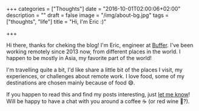 +++
categories = ["Thoughts"]
date = "2016-10-01T02:00:06+02:00"
description = ""
draft = false
image = "/img/about-bg.jpg"
tags =  ["thoughts", "life"]
title = "Hi, I'm Eric :)"

+++

Hi there, thanks for cheking the blog! I'm Eric, engineer at [Buffer](https://buffer.com). I've been working remotely since 2013 now, from different places in the world. I happen to be mostly in Asia, my favorite part of the world!

I'm travelling quite a bit, I'd like share a little bit of the places I visit, my experiences, or challenges about remote work. I love food, some of my destinations are chosen mainly because of food 😅.

If you happen to read this and find my posts interesting, just [let me know](https://twitter.com/eric_khun)! Will be happy to have a chat with you around a coffee ☕️ (or red wine 🍷?).